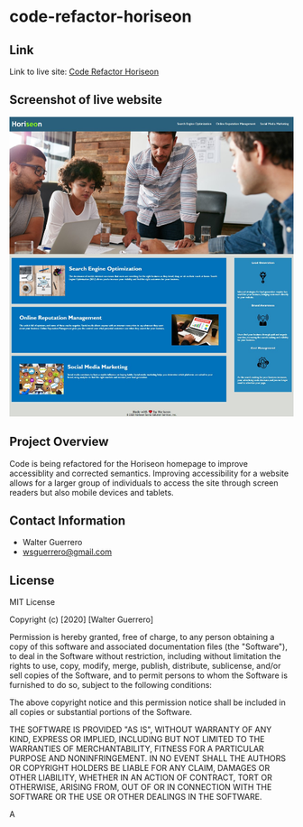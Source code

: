 # code-refactor-horiseon

## Link
Link to live site: [Code Refactor Horiseon](https://reddphoenix.github.io/code-refactor-horiseon/)

## Screenshot of live website

![Website Screenshot](https://github.com/ReddPhoenix/code-refactor-horiseon/blob/master/assets/images/live-website-screenshot.png)


## Project Overview

Code is being refactored for the Horiseon homepage to improve accessiblity and corrected semantics. Improving accessibility for a website allows for a larger group of individuals to access the site through screen readers but also mobile devices and tablets. 

## Contact Information

* Walter Guerrero
* wsguerrero@gmail.com

## License 

MIT License

Copyright (c) [2020] [Walter Guerrero]

Permission is hereby granted, free of charge, to any person obtaining a copy
of this software and associated documentation files (the "Software"), to deal
in the Software without restriction, including without limitation the rights
to use, copy, modify, merge, publish, distribute, sublicense, and/or sell
copies of the Software, and to permit persons to whom the Software is
furnished to do so, subject to the following conditions:

The above copyright notice and this permission notice shall be included in all
copies or substantial portions of the Software.

THE SOFTWARE IS PROVIDED "AS IS", WITHOUT WARRANTY OF ANY KIND, EXPRESS OR
IMPLIED, INCLUDING BUT NOT LIMITED TO THE WARRANTIES OF MERCHANTABILITY,
FITNESS FOR A PARTICULAR PURPOSE AND NONINFRINGEMENT. IN NO EVENT SHALL THE
AUTHORS OR COPYRIGHT HOLDERS BE LIABLE FOR ANY CLAIM, DAMAGES OR OTHER
LIABILITY, WHETHER IN AN ACTION OF CONTRACT, TORT OR OTHERWISE, ARISING FROM,
OUT OF OR IN CONNECTION WITH THE SOFTWARE OR THE USE OR OTHER DEALINGS IN THE
SOFTWARE.

A
